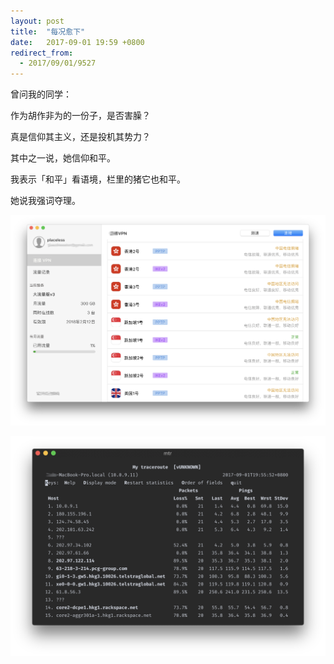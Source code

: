 ```yaml
---
layout: post
title:  "每况愈下"
date:   2017-09-01 19:59 +0800
redirect_from:
  - 2017/09/01/9527
---
```


曾问我的同学：

作为胡作非为的一份子，是否害臊？

真是信仰其主义，还是投机其势力？

其中之一说，她信仰和平。

我表示「和平」看语境，栏里的猪它也和平。

她说我强词夺理。

![yt](/files/2017/09/01/yt.png)

![mtr](/files/2017/09/01/mtr.png)

